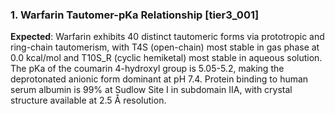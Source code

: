 ### 1. Warfarin Tautomer-pKa Relationship [tier3_001]

**Expected**: Warfarin exhibits 40 distinct tautomeric forms via prototropic and ring-chain tautomerism, with T4S (open-chain) most stable in gas phase at 0.0 kcal/mol and T10S_R (cyclic hemiketal) most stable in aqueous solution. The pKa of the coumarin 4-hydroxyl group is 5.05-5.2, making the deprotonated anionic form dominant at pH 7.4. Protein binding to human serum albumin is 99% at Sudlow Site I in subdomain IIA, with crystal structure available at 2.5 Å resolution.
